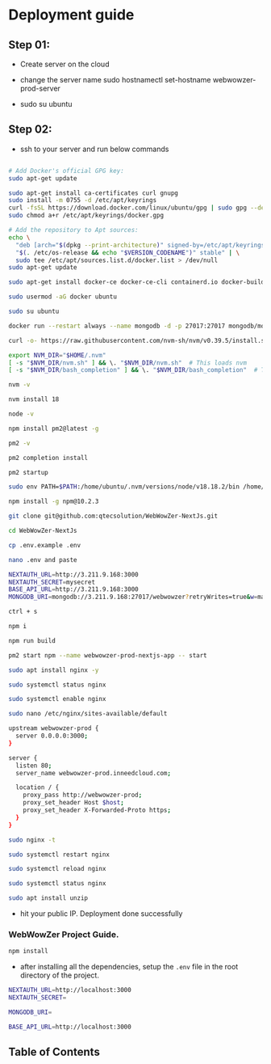 # Deployment guide

## Step 01:

- Create server on the cloud

- change the server name sudo hostnamectl set-hostname webwowzer-prod-server

- sudo su ubuntu

## Step 02:

- ssh to your server and run below commands

```bash

# Add Docker's official GPG key:
sudo apt-get update

sudo apt-get install ca-certificates curl gnupg
sudo install -m 0755 -d /etc/apt/keyrings
curl -fsSL https://download.docker.com/linux/ubuntu/gpg | sudo gpg --dearmor -o /etc/apt/keyrings/docker.gpg
sudo chmod a+r /etc/apt/keyrings/docker.gpg

# Add the repository to Apt sources:
echo \
  "deb [arch="$(dpkg --print-architecture)" signed-by=/etc/apt/keyrings/docker.gpg] https://download.docker.com/linux/ubuntu \
  "$(. /etc/os-release && echo "$VERSION_CODENAME")" stable" | \
  sudo tee /etc/apt/sources.list.d/docker.list > /dev/null
sudo apt-get update

sudo apt-get install docker-ce docker-ce-cli containerd.io docker-buildx-plugin docker-compose-plugin -y

sudo usermod -aG docker ubuntu

sudo su ubuntu

docker run --restart always --name mongodb -d -p 27017:27017 mongodb/mongodb-community-server:7.0-ubuntu2204

curl -o- https://raw.githubusercontent.com/nvm-sh/nvm/v0.39.5/install.sh | bash

export NVM_DIR="$HOME/.nvm"
[ -s "$NVM_DIR/nvm.sh" ] && \. "$NVM_DIR/nvm.sh"  # This loads nvm
[ -s "$NVM_DIR/bash_completion" ] && \. "$NVM_DIR/bash_completion"  # This loads nvm bash_completion

nvm -v

nvm install 18

node -v

npm install pm2@latest -g

pm2 -v

pm2 completion install

pm2 startup

sudo env PATH=$PATH:/home/ubuntu/.nvm/versions/node/v18.18.2/bin /home/ubuntu/.nvm/versions/node/v18.18.2/lib/node_modules/pm2/bin/pm2 startup systemd -u ubuntu --hp /home/ubuntu

npm install -g npm@10.2.3

git clone git@github.com:qtecsolution/WebWowZer-NextJs.git

cd WebWowZer-NextJs

cp .env.example .env

nano .env and paste

NEXTAUTH_URL=http://3.211.9.168:3000
NEXTAUTH_SECRET=mysecret
BASE_API_URL=http://3.211.9.168:3000
MONGODB_URI=mongodb://3.211.9.168:27017/webwowzer?retryWrites=true&w=majority

ctrl + s

npm i

npm run build

pm2 start npm --name webwowzer-prod-nextjs-app -- start

sudo apt install nginx -y

sudo systemctl status nginx

sudo systemctl enable nginx

sudo nano /etc/nginx/sites-available/default

upstream webwowzer-prod {
  server 0.0.0.0:3000;
}

server {
  listen 80;
  server_name webwowzer-prod.inneedcloud.com;

  location / {
    proxy_pass http://webwowzer-prod;
    proxy_set_header Host $host;
    proxy_set_header X-Forwarded-Proto https;
  }
}

sudo nginx -t

sudo systemctl restart nginx

sudo systemctl reload nginx

sudo systemctl status nginx

sudo apt install unzip

```

- hit your public IP. Deployment done successfully

### WebWowZer Project Guide.

```bash
npm install
```

- after installing all the dependencies, setup the `.env` file in the root directory of the project.

```bash
NEXTAUTH_URL=http://localhost:3000
NEXTAUTH_SECRET=

MONGODB_URI=

BASE_API_URL=http://localhost:3000
```

## Table of Contents

